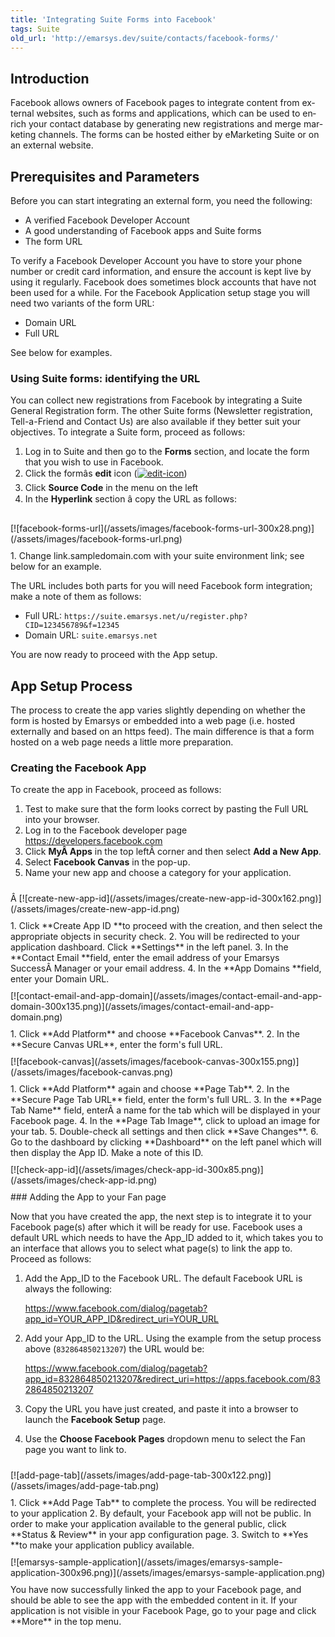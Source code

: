 ```yaml
---
title: 'Integrating Suite Forms into Facebook'
tags: Suite
old_url: 'http://emarsys.dev/suite/contacts/facebook-forms/'
---
```


Introduction
------------

<span lang="EN-GB">Facebook allows owners of Facebook pages to integrate content from external websites, such as forms and applications, which can be used to enrich your contact database by generating new registrations and merge marketing channels. The forms can be hosted either by eMarketing Suite or on an external website.</span>

Prerequisites and Parameters
----------------------------

 Before you can start integrating an external form, you need the following:

- A verified Facebook Developer Account
- A good understanding of Facebook apps and Suite forms
- The form URL

 To verify a Facebook Developer Account you have to store your phone number or credit card information, and ensure the account is kept live by using it regularly. Facebook does sometimes block accounts that have not been used for a while. For the Facebook Application setup stage you will need two variants of the form URL:

- Domain URL
- Full URL

 See below for examples.

### Using Suite forms: identifying the URL

 You can collect new registrations from Facebook by integrating a Suite General Registration form. The other Suite forms (Newsletter registration, Tell-a-Friend and Contact Us) are also available if they better suit your objectives. To integrate a Suite form, proceed as follows:

1. Log in to Suite and then go to the **Forms** section, and locate the form that you wish to use in Facebook.
2. Click the formâ&#128;&#153;s **edit** icon ([![edit-icon](/assets/images/edit-icon.png)](/assets/images/edit-icon.png))
3. Click **Source Code** in the menu on the left
4. In the **Hyperlink** section â&#128;&#147; copy the URL as follows:

<div class="floatnone" style="padding-bottom: 10px; padding-top: 10px;">[![facebook-forms-url](/assets/images/facebook-forms-url-300x28.png)](/assets/images/facebook-forms-url.png)</div>1. Change link.sampledomain.com with your suite environment link; see below for an example.

 The URL includes both parts for you will need Facebook form integration; make a note of them as follows:

- Full URL: `https://suite.emarsys.net/u/register.php?CID=123456789&f=12345`
- Domain URL: `suite.emarsys.net`

 You are now ready to proceed with the App setup.

App Setup Process
-----------------

 The process to create the app varies slightly depending on whether the form is hosted by Emarsys or embedded into a web page (i.e. hosted externally and based on an https feed). The main difference is that a form hosted on a web page needs a little more preparation.

### Creating the Facebook App

 To create the app in Facebook, proceed as follows:

1. Test to make sure that the form looks correct by pasting the Full URL into your browser.
2. Log in to the Facebook developer page <https://developers.facebook.com>
3. Click **MyÂ Apps** in the top leftÂ corner and then select **Add a New App**.
4. Select **Facebook Canvas** in the pop-up.
5. Name your new app and choose a category for your application.

<div class="floatnone" style="padding-bottom: 10px; padding-top: 10px;">Â [![create-new-app-id](/assets/images/create-new-app-id-300x162.png)](/assets/images/create-new-app-id.png)</div>1. Click **Create App ID **to proceed with the creation, and then select the appropriate objects in security check.
2. You will be redirected to your application dashboard. Click **Settings** in the left panel.
3. In the **Contact Email **field, enter the email address of your Emarsys SuccessÂ Manager or your email address.
4. In the **App Domains **field, enter your Domain URL.

<div class="floatnone" style="padding-bottom: 10px; padding-top: 10px;">[![contact-email-and-app-domain](/assets/images/contact-email-and-app-domain-300x135.png)](/assets/images/contact-email-and-app-domain.png)</div>1. Click **Add Platform** and choose **Facebook Canvas**.
2. In the **Secure Canvas URL**, enter the form's full URL.

<div class="floatnone" style="padding-bottom: 10px; padding-top: 10px;">[![facebook-canvas](/assets/images/facebook-canvas-300x155.png)](/assets/images/facebook-canvas.png)</div>1. Click **Add Platform** again and choose **Page Tab**.
2. In the **Secure Page Tab URL** field, enter the form's full URL.
3. In the **Page Tab Name** field, enterÂ a name for the tab which will be displayed in your Facebook page.
4. In the **Page Tab Image**, click to upload an image for your tab.
5. Double-check all settings and then click **Save Changes**.
6. Go to the dashboard by clicking **Dashboard** on the left panel which will then display the App ID. Make a note of this ID.

<div class="floatnone" style="padding-bottom: 10px; padding-top: 10px;">[![check-app-id](/assets/images/check-app-id-300x85.png)](/assets/images/check-app-id.png)</div>### Adding the App to your Fan page

 Now that you have created the app, the next step is to integrate it to your Facebook page(s) after which it will be ready for use. Facebook uses a default URL which needs to have the App_ID added to it, which takes you to an interface that allows you to select what page(s) to link the app to. Proceed as follows:

1. Add the App_ID to the Facebook URL. The default Facebook URL is always the following:
 

    https://www.facebook.com/dialog/pagetab?app_id=YOUR_APP_ID&redirect_uri=YOUR_URL

1. Add your App_ID to the URL. Using the example from the setup process above (`832864850213207`) the URL would be:
 

    https://www.facebook.com/dialog/pagetab?app_id=832864850213207&redirect_uri=https://apps.facebook.com/832864850213207

1. Copy the URL you have just created, and paste it into a browser to launch the **Facebook Setup** page.
2. Use the **Choose Facebook Pages** dropdown menu to select the Fan page you want to link to.

<div class="floatnone" style="padding-bottom: 10px; padding-top: 10px;">[![add-page-tab](/assets/images/add-page-tab-300x122.png)](/assets/images/add-page-tab.png)</div>1. Click **Add Page Tab** to complete the process. You will be redirected to your application
2. By default, your Facebook app will not be public. In order to make your application available to the general public, click **Status & Review** in your app configuration page.
3. Switch to **Yes **to make your application publicy available.

<div class="floatnone" style="padding-bottom: 10px; padding-top: 10px;">[![emarsys-sample-application](/assets/images/emarsys-sample-application-300x96.png)](/assets/images/emarsys-sample-application.png)</div> You have now successfully linked the app to your Facebook page, and should be able to see the app with the embedded content in it. If your application is not visible in your Facebook Page, go to your page and click **More** in the top menu.